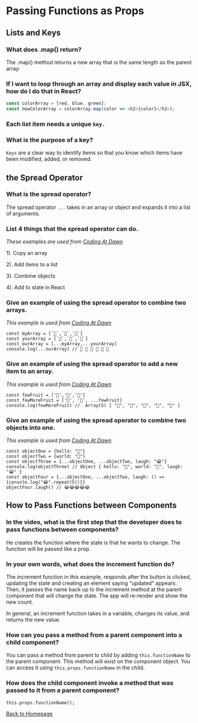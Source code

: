 # Passing Functions as Props

## Lists and Keys

### What does .map() return?
The .map() method returns a new array that is the same length as the parent array.

### If I want to loop through an array and display each value in JSX, how do I do that in React?

```javascript
const colorArray = [red, blue, green];
const newColorArray = colorArray.map(color => <h2>{color}</h2>);
```

### Each list item needs a unique `key.`

### What is the purpose of a key?
`Keys` are a clear way to identify items so that you know which items have been modified, added, or removed.


## the Spread Operator

### What is the spread operator?
The spread operator `...` takes in an array or object and expands it into a list of arguments.

### List 4 things that the spread operator can do.

*These examples are used from [Coding At Dawn](https://medium.com/coding-at-dawn/how-to-use-the-spread-operator-in-javascript-b9e4a8b06fab)*

1). Copy an array

2). Add items to a list

3). Combine objects

4). Add to state in React


### Give an example of using the spread operator to combine two arrays.
*This example is used from [Coding At Dawn](https://medium.com/coding-at-dawn/how-to-use-the-spread-operator-in-javascript-b9e4a8b06fab)*

```
const myArray = [`🤪`,`🐻`,`🎌`]
const yourArray = [`🙂`,`🤗`,`🤩`]
const ourArray = [...myArray,...yourArray]
console.log(...ourArray) // 🤪 🐻 🎌 🙂 🤗 🤩
```

### Give an example of using the spread operator to add a new item to an array.
*This example is used from [Coding At Dawn](https://medium.com/coding-at-dawn/how-to-use-the-spread-operator-in-javascript-b9e4a8b06fab)*

```
const fewFruit = ['🍏','🍊','🍌']
const fewMoreFruit = ['🍉', '🍍', ...fewFruit]
console.log(fewMoreFruit) //  Array(5) [ "🍉", "🍍", "🍏", "🍊", "🍌" ]
```

### Give an example of using the spread operator to combine two objects into one.
*This example is used from [Coding At Dawn](https://medium.com/coding-at-dawn/how-to-use-the-spread-operator-in-javascript-b9e4a8b06fab)*

```
const objectOne = {hello: "🤪"}
const objectTwo = {world: "🐻"}
const objectThree = {...objectOne, ...objectTwo, laugh: "😂"}
console.log(objectThree) // Object { hello: "🤪", world: "🐻", laugh: "😂" }
const objectFour = {...objectOne, ...objectTwo, laugh: () => {console.log("😂".repeat(5))}}
objectFour.laugh() // 😂😂😂😂😂
```


## How to Pass Functions between Components

### In the video, what is the first step that the developer does to pass functions between components?
He creates the function where the state is that he wants to change. The function will be passed like a prop.

### In your own words, what does the increment function do?
The increment function in this example, responds after the button is clicked, updating the state and creating an element saying "updated" appears. Then, it passes the name back up to the increment method at the parent component that will change the state. The app will re-render and show the new count.

In general, an increment function takes in a variable, changes its value, and returns the new value.

### How can you pass a method from a parent component into a child component?
You can pass a method from parent to child by adding `this.functionName` to the parent component. This method will exist on the component object. You can access it using `this.props.functionName` in the child.

### How does the child component invoke a method that was passed to it from a parent component?
`this.props.functionName();`

[Back to Homepage](../README.md)

